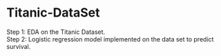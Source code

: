 # Titanic-DataSet
Step 1: EDA on the Titanic Dataset.   
Step 2: Logistic regression model implemented on the data set to predict survival.
